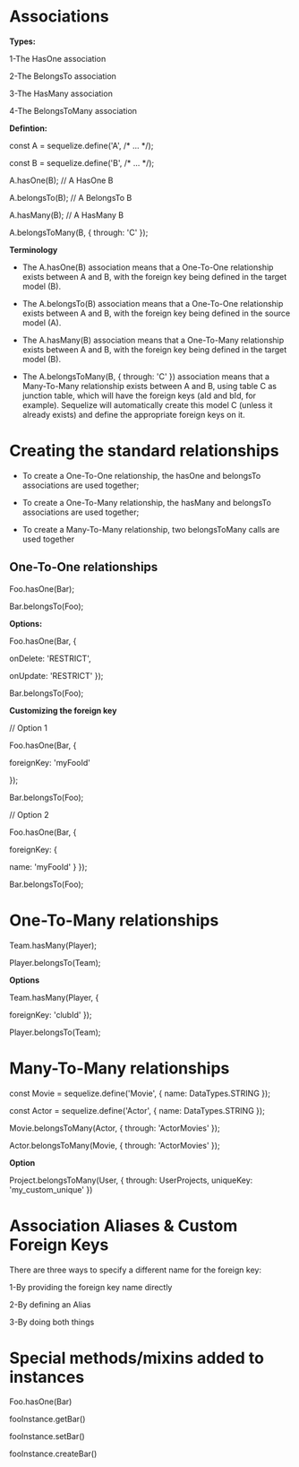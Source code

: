 # Associations

**Types:**

1-The HasOne association

2-The BelongsTo association

3-The HasMany association

4-The BelongsToMany association

**Defintion:**

const A = sequelize.define('A', /* ... */);

const B = sequelize.define('B', /* ... */);

A.hasOne(B); // A HasOne B

A.belongsTo(B); // A BelongsTo B

A.hasMany(B); // A HasMany B

A.belongsToMany(B, { through: 'C' });

**Terminology**

- The A.hasOne(B) association means that a One-To-One relationship exists between A and B, with the foreign key being defined in the target model (B).

- The A.belongsTo(B) association means that a One-To-One relationship exists between A and B, with the foreign key being defined in the source model (A).

- The A.hasMany(B) association means that a One-To-Many relationship exists between A and B, with the foreign key being defined in the target model (B).


- The A.belongsToMany(B, { through: 'C' }) association means that a Many-To-Many relationship exists between A and B, using table C as junction table, which will have the foreign keys (aId and bId, for example). Sequelize will automatically create this model C (unless it already exists) and define the appropriate foreign keys on it.

# Creating the standard relationships

- To create a One-To-One relationship, the hasOne and belongsTo associations are used together;

- To create a One-To-Many relationship, the hasMany and belongsTo associations are used together;

- To create a Many-To-Many relationship, two belongsToMany calls are used together

## One-To-One relationships

Foo.hasOne(Bar);

Bar.belongsTo(Foo);

**Options:**

Foo.hasOne(Bar, {

  onDelete: 'RESTRICT',

  onUpdate: 'RESTRICT'
});

Bar.belongsTo(Foo);

**Customizing the foreign key**

// Option 1

Foo.hasOne(Bar, {

  foreignKey: 'myFooId'

});

Bar.belongsTo(Foo);

// Option 2

Foo.hasOne(Bar, {

  foreignKey: {

name: 'myFooId'
  }
});

Bar.belongsTo(Foo);

# One-To-Many relationships

Team.hasMany(Player);

Player.belongsTo(Team);

**Options**

Team.hasMany(Player, {

  foreignKey: 'clubId'
});

Player.belongsTo(Team);
# Many-To-Many relationships

const Movie = sequelize.define('Movie', { name: DataTypes.STRING });

const Actor = sequelize.define('Actor', { name: DataTypes.STRING });

Movie.belongsToMany(Actor, { through: 'ActorMovies' });

Actor.belongsToMany(Movie, { through: 'ActorMovies' });

**Option**

Project.belongsToMany(User, { through: UserProjects, uniqueKey: 'my_custom_unique' })

# Association Aliases & Custom Foreign Keys

There are three ways to specify a different name for the foreign key:

1-By providing the foreign key name directly

2-By defining an Alias

3-By doing both things

# Special methods/mixins added to instances

Foo.hasOne(Bar)

fooInstance.getBar()

fooInstance.setBar()

fooInstance.createBar()




